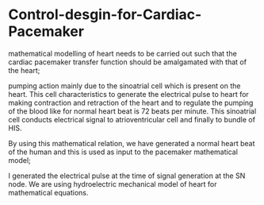# Control-desgin-for-Cardiac-Pacemaker

mathematical modelling of heart needs to be carried out such that the cardiac pacemaker transfer function should be amalgamated with that of the heart;

pumping action mainly due to the sinoatrial cell which is present on the heart. This cell characteristics to generate the electrical pulse to heart for making contraction and retraction of the heart and to regulate the pumping of the blood like for normal heart beat is 72 beats per minute. This sinoatrial cell conducts electrical signal to atrioventricular cell and finally to bundle of HIS. 

By using this mathematical relation, we have generated a normal heart beat of the human and this is used as input to the pacemaker mathematical model;

I generated the electrical pulse at the time of signal generation at the SN node. We are using hydroelectric mechanical model of heart for mathematical equations.

